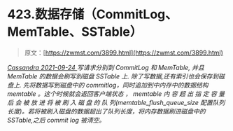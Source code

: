 <!--yml
category: 未分类
date: 0001-01-01 00:00:00
--->

# 423.数据存储（CommitLog、MemTable、SSTable）

> 原文：[https://zwmst.com/3899.html](https://zwmst.com/3899.html)

   [ *Cassandra* ](https://zwmst.com/cassandra)*[ <time datetime="2021-09-24T15:05:38+08:00"> 2021-09-24 </time> ](https://zwmst.com/3899.html)  写请求分别到 CommitLog 和 MemTable, 并且 MemTable 的数据会刷写到磁盘 SSTable 上. 除了写数据,还有索引也会保存到磁盘上.
先将数据写到磁盘中的 commitlog，同时追加到中内存中的数据结构 memtable 。这个时候就会返回客户端状态 ， memtable 内 容 超 出 指 定 容 量 后 会 被 放 进 将 被 刷 入 磁 盘 的 队 列(memtable_flush_queue_size 配置队列长度)。若将被刷入磁盘的数据超出了队列长度，将内存数据刷进磁盘中的 SSTable,之后 commit log 被清空。*
